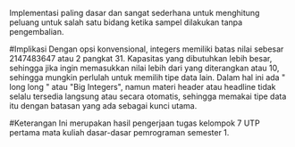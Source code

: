 Implementasi paling dasar dan sangat sederhana untuk menghitung peluang untuk salah satu bidang ketika sampel dilakukan tanpa pengembalian.


#Implikasi
Dengan opsi konvensional, integers memiliki batas nilai sebesar 2147483647 atau 2 pangkat 31. Kapasitas yang dibutuhkan lebih besar, sehingga jika ingin memasukkan nilai lebih dari yang diterangkan atau 10, sehingga mungkin perlulah untuk memilih tipe data lain. Dalam hal ini ada " long long " atau "Big Integers", namun materi header atau headline tidak selalu tersedia langsung atau secara otomatis, sehingga memakai tipe data itu dengan batasan yang ada sebagai kunci utama.


#Keterangan
Ini merupakan hasil pengerjaan tugas kelompok 7 UTP pertama mata kuliah dasar-dasar pemrograman semester 1.
